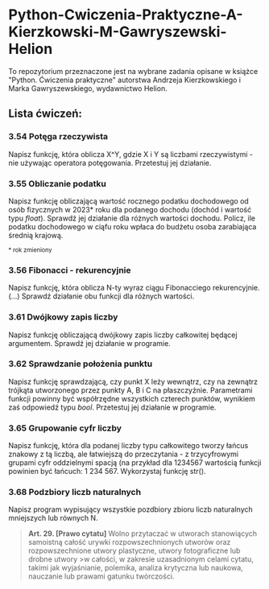 # Python-Cwiczenia-Praktyczne-A-Kierzkowski-M-Gawryszewski-Helion

To repozytorium przeznaczone jest na wybrane zadania opisane w książce "Python. Ćwiczenia praktyczne" autorstwa Andrzeja Kierzkowskiego i Marka Gawryszewskiego, wydawnictwo Helion. 

## Lista ćwiczeń:

### 3.54 Potęga rzeczywista 
Napisz funkcję, która oblicza X^Y, gdzie X i Y są liczbami rzeczywistymi - nie używając operatora potęgowania. Przetestuj jej działanie.

### 3.55 Obliczanie podatku
Napisz funkcję obliczającą wartość rocznego podatku dochodowego od osób fizycznych w 2023* roku dla podanego dochodu (dochód i wartość typu _float_). Sprawdź jej działanie dla różnych wartości dochodu. Policz, ile podatku dochodowego w ciąfu roku wpłaca do budżetu osoba zarabiająca średnią krajową.

<sub>* rok zmieniony </sub>

### 3.56 Fibonacci - rekurencyjnie
Napisz funkcję, która oblicza N-ty wyraz ciągu Fibonacciego rekurencyjnie. (...) Sprawdź działanie obu funkcji dla różnych wartości.

### 3.61 Dwójkowy zapis liczby
Napisz funkcję obliczającą dwójkowy zapis liczby całkowitej będącej argumentem. Sprawdź jej działanie w programie. 

### 3.62 Sprawdzanie położenia punktu 
Napisz funkcję sprawdzającą, czy punkt X leży wewnątrz, czy na zewnątrz trójkąta utworzonego przez punkty A, B i C na płaszczyźnie. Parametrami funkcji powinny być współrzędne wszystkich czterech punktów, wynikiem zaś odpowiedź typu _bool_. Przetestuj jej działanie w programie.

### 3.65 Grupowanie cyfr liczby
Napisz funkcję, która dla podanej liczby typu całkowitego tworzy łańcus znakowy z tą liczbą, ale łatwiejszą do przeczytania - z trzycyfrowymi grupami cyfr oddzielnymi spacją (na przykład dla 1234567 wartością funkcji powinien być łańcuch: 1 234 567. Wykorzystaj funkcję str(). 

### 3.68 Podzbiory liczb naturalnych 
Napisz program wypisujący wszystkie pozdbiory zbioru liczb naturalnych mniejszych lub równych N.





>**Art.  29.  [Prawo cytatu]**
>Wolno przytaczać w utworach stanowiących samoistną całość urywki rozpowszechnionych utworów oraz rozpowszechnione utwory plastyczne, utwory fotograficzne lub drobne utwory >w całości, w zakresie uzasadnionym celami cytatu, takimi jak wyjaśnianie, polemika, analiza krytyczna lub naukowa, nauczanie lub prawami gatunku twórczości.


